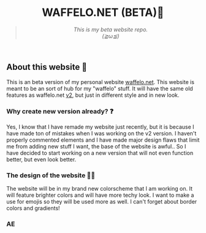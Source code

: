 <div align='center'><h1>WAFFELO.NET (BETA)🐾</h1></div>
<div align='center'><blockquote><i> This is my beta website repo.<br/>
(≧ω≦)
  </i></blockquote>
</div>
<br>
<h2>About this website 🦊</h2>
This is an beta version of my personal website <a href="https://waffelo.net">waffelo.net</a>. This website is meant to be an sort of hub for my "waffelo" stuff. It will have the same old features as waffelo.net <a href="https://github.com/Waffelo/waffelo.net">v2</a>, but just in different style and in new look.

<h3>Why create new version already? ❓</h3>
Yes, I know that I have remade my website just recently, but it is because I have made ton of mistakes when I was working on the v2 version. I haven't properly commented elements and I have made major design flaws that limit me from adding new stuff I want, the base of the website is awful..
So I have decided to start working on a new version that will not even function better, but even look better.

<h3>The design of the website 🏳️‍🌈</h3>
The website will be in my brand new colorscheme that I am working on. It will feature brighter colors and will have more techy look. I want to make a use for emojis so they will be used more as well. I can't forget about border colors and gradients!

<h3>AE</h3>


